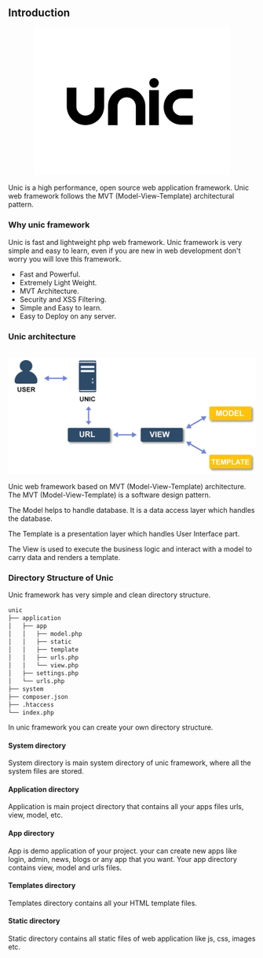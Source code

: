 ## Introduction

<p align="center">
  <img src="unic-logo.jpg" width="400px" alt="Unic Logo">
</p>

Unic is a high performance, open source web application framework.
Unic web framework follows the MVT (Model-View-Template) architectural pattern.

### Why unic framework

Unic is fast and lightweight php web framework. Unic framework is very simple and easy to learn, even if you are new in web development don't worry you will love this framework.

  - Fast and Powerful.
  - Extremely Light Weight.
  - MVT Architecture.
  - Security and XSS Filtering.
  - Simple and Easy to learn.
  - Easy to Deploy on any server.

### Unic architecture

<p align="center">
  <br/>
  <img src="unic-architecture.jpg" width="600px" alt="Unic Framework architecture">
  <br/>
</p>

Unic web framework based on MVT (Model-View-Template) architecture. The MVT (Model-View-Template) is a software design pattern.

The Model helps to handle database. It is a data access layer which handles the database.

The Template is a presentation layer which handles User Interface part.

The View is used to execute the business logic and interact with a model to carry data and renders a template.


### Directory Structure of Unic

Unic framework has very simple and clean directory structure.

```
unic
├── application
│   ├── app
│   │   ├── model.php
│   │   ├── static
│   │   ├── template
│   │   ├── urls.php
│   │   └── view.php
│   ├── settings.php
│   └── urls.php
├── system
├── composer.json
├── .htaccess
└── index.php
```

In unic framework you can create your own directory structure.

#### System directory
  System directory is main system directory of unic framework, where all the system files are stored.

#### Application directory
  Application is main project directory that contains all your apps files urls, view, model, etc.

#### App directory
  App is demo application of your project. your can create new apps like login, admin, news, blogs or any app that you want. Your app directory contains view, model and urls files.

#### Templates directory
  Templates directory contains all your HTML template files.

#### Static directory
  Static directory contains all static files of web application like js, css, images etc.
